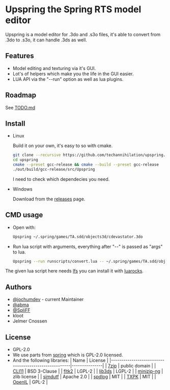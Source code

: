 # Upspring the Spring RTS model editor

Upspring is a model editor for .3do and .s3o files, it's able to convert from .3do to .s3o, it can handle .3ds as well.

## Features

- Model editing and texturing via it's GUI.
- Lot's of helpers which make you the life in the GUI easier.
- LUA API via the "--run" option as well as lua plugins.

## Roadmap

See [TODO.md](TODO.md)

## Install

- Linux

    Build it on your own, it's easy to so with cmake.

    ```bash
    git clone --recursive https://github.com/techannihilation/upspring.git
    cd upspring
    cmake --preset gcc-release && cmake --build --preset gcc-release
    ./out/build/gcc-release/src/Upspring
    ```

    I need to check which dependecies you need.

- Windows

    Download from the [releases](https://github.com/techannihilation/upspring/releases) page.


## CMD usage

- Open with:

    ```bash
    Upspring ~/.spring/games/TA.sdd/objects3d/cdevastator.3do
    ```

- Run lua script with arguments, everything after "--" is passed as "args" to lua.

    ```bash
    Upspring --run runscripts/convert.lua -- ~/.spring/games/TA.sdd/objects3d/cdevastator.3do
    ```

The given lua script here needs [lfs](https://lunarmodules.github.io/luafilesystem/) you can install it with [luarocks](https://github.com/luarocks/luarocks/wiki/Download).


## Authors

- [@jochumdev](https://github.com/jochumdev) - current Maintainer
- [@abma](https://github.com/abma)
- [@SpliFF](https://github.com/SpliFF/)
- kloot
- Jelmer Cnossen

## License

- GPL-2.0
- We use parts from [spring](https://github.com/spring/spring) which is GPL-2.0 licensed.
- And the following libraries:
    | Name                                                 | License       |
    |------------------------------------------------------|---------------|
    | [7zip](https://7-zip.org/sdk.html)                   | public domain |
    | [CLI11](https://github.com/CLIUtils/CLI11)           | BSD 3-Clause  |
    | [fltk2](vendor/fltk2/COPYING)                        | LGPL-2        |
    | [lib3ds](https://github.com/techannihilation/lib3ds) | LGPL-2        |
    | [minizip-ng](https://github.com/zlib-ng/minizip-ng)  | zlib license  |
    | [simdutf](https://github.com/simdutf/simdutf)        | Apache 2.0    |
    | [spdlog](https://github.com/gabime/spdlog)           | MIT           |
    | [TXPK](https://github.com/Seng3694/TXPK)             | MIT           |
    | [OpenIL](https://openil.sourceforge.net/)            | GPL-2         |